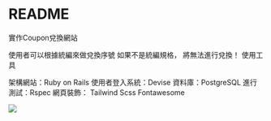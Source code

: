 # README


實作Coupon兌換網站


使用者可以根據統編來做兌換序號
如果不是統編規格，
將無法進行兌換！
使用工具 

架構網站：Ruby on Rails 
使用者登入系統：Devise
資料庫：PostgreSQL
進行測試：Rspec
網頁裝飾：
Tailwind
Scss 
Fontawesome


![](https://i.imgur.com/YuyrTHv.png)
